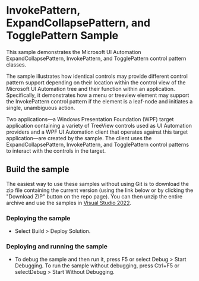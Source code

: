 
# InvokePattern, ExpandCollapsePattern, and TogglePattern Sample
This sample demonstrates the Microsoft UI Automation ExpandCollapsePattern, InvokePattern, and TogglePattern control pattern classes.

The sample illustrates how identical controls may provide different control pattern support depending on their location within the control view of the Microsoft UI Automation tree and their function within an application. Specifically, it demonstrates how a menu or treeview element may support the InvokePattern control pattern if the element is a leaf-node and initiates a single, unambiguous action.

Two applications—a Windows Presentation Foundation (WPF) target application containing a variety of TreeView controls used as UI Automation providers and a WPF UI Automation client that operates against this target application—are created by the sample. The client uses the ExpandCollapsePattern, InvokePattern, and TogglePattern control patterns to interact with the controls in the target.

## Build the sample
The easiest way to use these samples without using Git is to download the zip file containing the current version (using the link below or by clicking the "Download ZIP" button on the repo page). You can then unzip the entire archive and use the samples in [Visual Studio 2022](https://www.visualstudio.com/wpf-vs).

### Deploying the sample
- Select Build > Deploy Solution. 

### Deploying and running the sample
- To debug the sample and then run it, press F5 or select Debug >  Start Debugging. To run the sample without debugging, press Ctrl+F5 or selectDebug > Start Without Debugging. 

